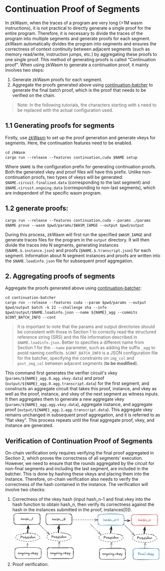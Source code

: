 # Continuation Proof of Segments
In zkWasm, when the traces of a program are very long (>1M wasm instructions), it is not practical to directly generate a single proof for the entire program. Therefore, it is necessary to divide the traces of the program into multiple segments and generate proofs for each segment. zkWasm automatically divides the program into segments and ensures the correctness of context continuity between adjacent segments (such as memory read/write, instruction jumps, etc.) by aggregating these proofs to one single proof. This method of generating proofs is called "Continuation proof". When using zkWasm to generate a continuation proof, it mainly involves two steps:

1. Generate zkWasm proofs for each segment.
2. Aggregate the proofs generated above using [continuation-batcher](https://github.com/DelphinusLab/continuation-batcher) to generate the final batch proof, which is the proof that needs to be verified on the chain.

> Note: In the following tutorials, the characters starting with `$` need to be replaced with the actual configuration used.

## 1.1 Generating proofs for segments
Firstly, use [zkWasm](https://github.com/DelphinusLab/zkWasm) to set up the proof generation and generate vkeys for segments. Here, the continuation features need to be enabled.
```
cd zkWasm
cargo run --release --features continuation,cuda $NAME setup
```

Where `$NAME` is the configuration prefix for generating continuation proofs. Both the generated vkey and proof files will have this prefix. Unlike non-continuation proofs, two types of vkeys will be generated: `$NAME.circuit.finalized.data` (corresponding to the last segment) and `$NAME.circuit.ongoing.data` (corresponding to non-last segments), which are independent of the specific wasm program.

## 1.2 generate proofs:

```
cargo run --release --features continuation,cuda --params ./params $NAME prove --wasm $pwd/params/$WASM_IAMGE --output $pwd/output 
```

During this process, zkWasm will first run the specified `$WASM_IAMGE` and generate traces files for the program in the `output` directory. It will then divide the traces into N segments, generating instances (`$NAME.$.instance.json`) and proofs (`$NAME.$.transcript.json`) for each segment. Information about N segment instances and proofs are written into the `$NAME.loadinfo.json` file for subsequent proof aggregation.

## 2. Aggregating proofs of segments
Aggregate the proofs generated above using [continuation-batcher](https://github.com/DelphinusLab/continuation-batcher):

```
cd continuation-batcher
cargo run --release --features cuda --param $pwd/params --output $pwd/output batch -k 22 --challenge sha --info  $pwd/output/$NAME.loadinfo.json --name ${NAME}_agg --commits $CONT_BATCH_INFO --cont
```
> It is important to note that the params and output directories should be consistent with those in Section 1 to correctly read the structured reference string (SRS) and the file information described in `$NAME.loadinfo.json`. Better to specifies a different name from Section 1 for the `--name` parameter, such as adding the suffix `_agg` to avoid naming conflicts. `$CONT_BATCH_INFO` is a JSON configuration file for the batcher, specifying the constraints on `img_col` and `post_img_col` between adjacent segments (**to be modified**).

This command first generates the verifier circuit's vkey (`params/${NAME}_agg.0.agg.vkey.data`) and proof (`output/${NAME}_agg.0.agg.transcript.data`) for the first segment, and constructs an aggregate circuit that takes this proof, instance, and vkey as well as the proof, instance, and vkey of the next segment as witness inputs. It then aggregates them to generate a new aggregate vkey (`params/${NAME}_agg.agg.vkey.data`), aggregate instance, and aggregate proof (`output/${NAME}_agg.1.agg.transcript.data`). This aggregate vkey remains unchanged in subsequent proof aggregation, and it is referred to as "flat vkey". This process repeats until the final aggregate proof, vkey, and instance are generated.

## Verification of Continuation Proof of Segments
On-chain verification only requires verifying the final proof aggregated in Section 2, which proves the correctness of all segments' execution. However, we need to ensure that the rounds aggregated by the circuit for non-final segments and including the last segment, are included in the batcher. This is done by hashing these vkeys and placing them into the instance. Therefore, on-chain verification also needs to verify the correctness of the hash contained in the instance. The verification will involve two checks:

1. Correctness of the vkey hash (input hash_n-1 and final.vkey into the hash function to obtain hash_n, then verify its correctness against the hash in the instances submitted in the proof, instances[0]).
![image](./assets/images/uniform_agg_hash.png)
2. Proof verification.
